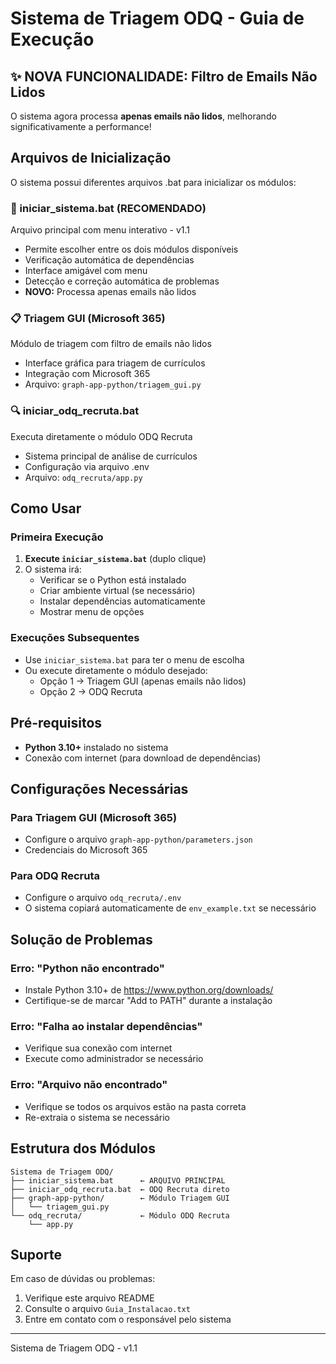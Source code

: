 # Sistema de Triagem ODQ - Guia de Execução

## ✨ NOVA FUNCIONALIDADE: Filtro de Emails Não Lidos

O sistema agora processa **apenas emails não lidos**, melhorando significativamente a performance!

## Arquivos de Inicialização

O sistema possui diferentes arquivos .bat para inicializar os módulos:

### 🚀 iniciar_sistema.bat (RECOMENDADO)

Arquivo principal com menu interativo - v1.1

- Permite escolher entre os dois módulos disponíveis
- Verificação automática de dependências
- Interface amigável com menu
- Detecção e correção automática de problemas
- **NOVO:** Processa apenas emails não lidos

### 📋 Triagem GUI (Microsoft 365)

Módulo de triagem com filtro de emails não lidos

- Interface gráfica para triagem de currículos
- Integração com Microsoft 365
- Arquivo: `graph-app-python/triagem_gui.py`

### 🔍 iniciar_odq_recruta.bat

Executa diretamente o módulo ODQ Recruta

- Sistema principal de análise de currículos
- Configuração via arquivo .env
- Arquivo: `odq_recruta/app.py`

## Como Usar

### Primeira Execução

1. **Execute `iniciar_sistema.bat`** (duplo clique)
2. O sistema irá:
   - Verificar se o Python está instalado
   - Criar ambiente virtual (se necessário)
   - Instalar dependências automaticamente
   - Mostrar menu de opções

### Execuções Subsequentes

- Use `iniciar_sistema.bat` para ter o menu de escolha
- Ou execute diretamente o módulo desejado:
  - Opção 1 → Triagem GUI (apenas emails não lidos)
  - Opção 2 → ODQ Recruta

## Pré-requisitos

- **Python 3.10+** instalado no sistema
- Conexão com internet (para download de dependências)

## Configurações Necessárias

### Para Triagem GUI (Microsoft 365)

- Configure o arquivo `graph-app-python/parameters.json`
- Credenciais do Microsoft 365

### Para ODQ Recruta

- Configure o arquivo `odq_recruta/.env`
- O sistema copiará automaticamente de `env_example.txt` se necessário

## Solução de Problemas

### Erro: "Python não encontrado"

- Instale Python 3.10+ de <https://www.python.org/downloads/>
- Certifique-se de marcar "Add to PATH" durante a instalação

### Erro: "Falha ao instalar dependências"

- Verifique sua conexão com internet
- Execute como administrador se necessário

### Erro: "Arquivo não encontrado"

- Verifique se todos os arquivos estão na pasta correta
- Re-extraia o sistema se necessário

## Estrutura dos Módulos

```text
Sistema de Triagem ODQ/
├── iniciar_sistema.bat      ← ARQUIVO PRINCIPAL
├── iniciar_odq_recruta.bat  ← ODQ Recruta direto
├── graph-app-python/        ← Módulo Triagem GUI
│   └── triagem_gui.py
└── odq_recruta/             ← Módulo ODQ Recruta
    └── app.py
```

## Suporte

Em caso de dúvidas ou problemas:

1. Verifique este arquivo README
2. Consulte o arquivo `Guia_Instalacao.txt`
3. Entre em contato com o responsável pelo sistema

---

Sistema de Triagem ODQ - v1.1
